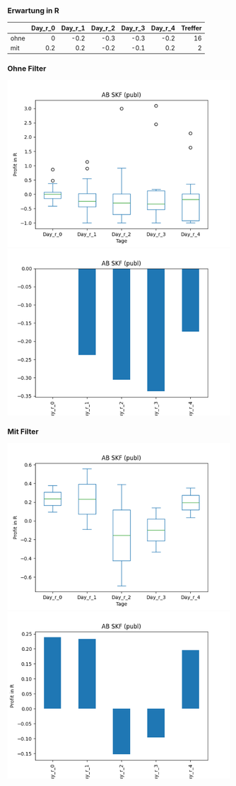 ### Erwartung in R
|      |   Day_r_0 |   Day_r_1 |   Day_r_2 |   Day_r_3 |   Day_r_4 |   Treffer |
|:-----|----------:|----------:|----------:|----------:|----------:|----------:|
| ohne |       0   |      -0.2 |      -0.3 |      -0.3 |      -0.2 |        16 |
| mit  |       0.2 |       0.2 |      -0.2 |      -0.1 |       0.2 |         2 |

### Ohne Filter
![image info](./data/SKFRY_box_all.png)
![image info](./data/SKFRY_median_all.png)

### Mit Filter
![image info](./data/SKFRY_box_filtered.png)
![image info](./data/SKFRY_median_filtered.png)